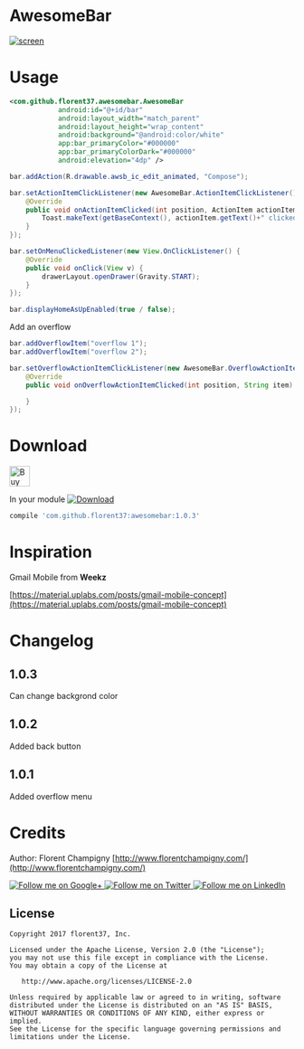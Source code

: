 # AwesomeBar

[![screen](https://raw.githubusercontent.com/florent37/AwesomeBar/master/media/awesomebar.gif)](https://www.github.com/florent37/AwesomeBar)

# Usage

```xml
<com.github.florent37.awesomebar.AwesomeBar
            android:id="@+id/bar"
            android:layout_width="match_parent"
            android:layout_height="wrap_content"
            android:background="@android:color/white"
            app:bar_primaryColor="#000000"
            app:bar_primaryColorDark="#000000"
            android:elevation="4dp" />
```

```java
bar.addAction(R.drawable.awsb_ic_edit_animated, "Compose");

bar.setActionItemClickListener(new AwesomeBar.ActionItemClickListener() {
    @Override
    public void onActionItemClicked(int position, ActionItem actionItem) {
        Toast.makeText(getBaseContext(), actionItem.getText()+" clicked", Toast.LENGTH_LONG).show();
    }
});

bar.setOnMenuClickedListener(new View.OnClickListener() {
    @Override
    public void onClick(View v) {
        drawerLayout.openDrawer(Gravity.START);
    }
});

bar.displayHomeAsUpEnabled(true / false);
```

Add an overflow

```java
bar.addOverflowItem("overflow 1");
bar.addOverflowItem("overflow 2");

bar.setOverflowActionItemClickListener(new AwesomeBar.OverflowActionItemClickListener() {
    @Override
    public void onOverflowActionItemClicked(int position, String item) {

    }
});
```

# Download

<a href='https://ko-fi.com/A160LCC' target='_blank'><img height='36' style='border:0px;height:36px;' src='https://az743702.vo.msecnd.net/cdn/kofi1.png?v=0' border='0' alt='Buy Me a Coffee at ko-fi.com' /></a>

In your module [![Download](https://api.bintray.com/packages/florent37/maven/AwesomeBar/images/download.svg)](https://bintray.com/florent37/maven/AwesomeBar/_latestVersion)
```groovy
compile 'com.github.florent37:awesomebar:1.0.3'
```

# Inspiration

Gmail Mobile from **Weekz**

[https://material.uplabs.com/posts/gmail-mobile-concept](https://material.uplabs.com/posts/gmail-mobile-concept)

# Changelog

## 1.0.3

Can change backgrond color

## 1.0.2

Added back button

## 1.0.1

Added overflow menu

# Credits

Author: Florent Champigny [http://www.florentchampigny.com/](http://www.florentchampigny.com/)

<a href="https://plus.google.com/+florentchampigny">
  <img alt="Follow me on Google+"
       src="https://raw.githubusercontent.com/florent37/DaVinci/master/mobile/src/main/res/drawable-hdpi/gplus.png" />
</a>
<a href="https://twitter.com/florent_champ">
  <img alt="Follow me on Twitter"
       src="https://raw.githubusercontent.com/florent37/DaVinci/master/mobile/src/main/res/drawable-hdpi/twitter.png" />
</a>
<a href="https://www.linkedin.com/in/florentchampigny">
  <img alt="Follow me on LinkedIn"
       src="https://raw.githubusercontent.com/florent37/DaVinci/master/mobile/src/main/res/drawable-hdpi/linkedin.png" />
</a>


License
--------

    Copyright 2017 florent37, Inc.

    Licensed under the Apache License, Version 2.0 (the "License");
    you may not use this file except in compliance with the License.
    You may obtain a copy of the License at

       http://www.apache.org/licenses/LICENSE-2.0

    Unless required by applicable law or agreed to in writing, software
    distributed under the License is distributed on an "AS IS" BASIS,
    WITHOUT WARRANTIES OR CONDITIONS OF ANY KIND, either express or implied.
    See the License for the specific language governing permissions and
    limitations under the License.
